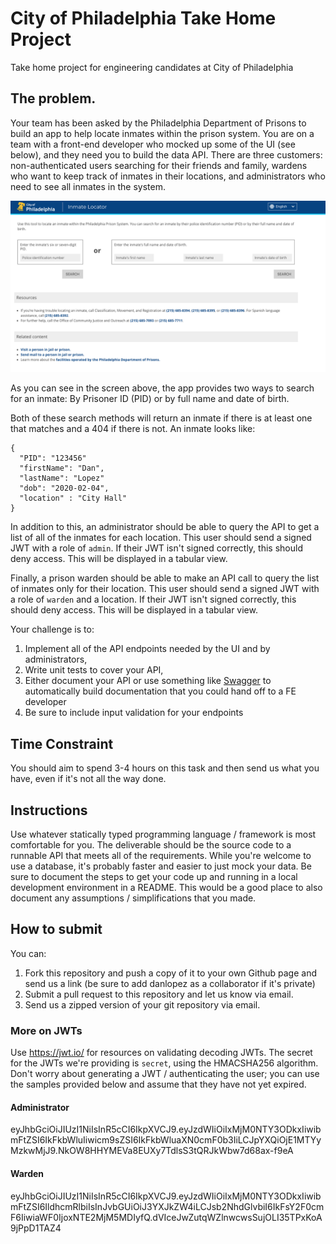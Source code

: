# City of Philadelphia Take Home Project

Take home project for engineering candidates at City of Philadelphia

## The problem. 

Your team has been asked by the Philadelphia Department of Prisons to build an app to help locate inmates within the prison system. You are on a team with a front-end developer who mocked up some of the UI (see below), and they need you to build the data API. There are three customers: non-authenticated users searching for their friends and family, wardens who want to keep track of inmates in their locations, and administrators who need to see all inmates in the system. 

![Inmate Locator UI](mock-ui.png)

As you can see in the screen above, the app provides two ways to search for an inmate: By Prisoner ID (PID) or by full name and date of birth. 

Both of these search methods will return an inmate if there is at least one that matches and a 404 if there is not. An inmate looks like: 

```
{
  "PID": "123456"
  "firstName": "Dan",
  "lastName": "Lopez"
  "dob": "2020-02-04",
  "location" : "City Hall"
}
```

In addition to this, an administrator should be able to query the API to get a list of all of the inmates for each location. This user should send a signed JWT with a role of `admin`. If their JWT isn't signed correctly, this should deny access. This will be displayed in a tabular view. 

Finally, a prison warden should be able to make an API call to query the list of inmates only for their location. This user should send a signed JWT with a role of `warden` and a location. If their JWT isn't signed correctly, this should deny access. This will be displayed in a tabular view. 

Your challenge is to: 
1. Implement all of the API endpoints needed by the UI and by administrators,
1. Write unit tests to cover your API, 
1. Either document your API or use something like [Swagger](https://swagger.io/) to automatically build documentation that you could hand off to a FE developer
1. Be sure to include input validation for your endpoints 

## Time Constraint
You should aim to spend 3-4 hours on this task and then send us what you have, even if it's not all the way done. 

## Instructions

Use whatever statically typed programming language / framework is most comfortable for you. The deliverable should be the source code to a runnable API that meets all of the requirements. While you're welcome to use a database, it's probably faster and easier to just mock your data. Be sure to document the steps to get your code up and running in a local development environment in a README. This would be a good place to also document any assumptions / simplifications that you made. 

## How to submit
You can: 

1. Fork this repository and push a copy of it to your own Github page and send us a link (be sure to add danlopez as a collaborator if it's private)
1. Submit a pull request to this repository and let us know via email.
1. Send us a zipped version of your git repository via email.


### More on JWTs
Use https://jwt.io/ for resources on validating decoding JWTs. The secret for the JWTs we're providing is `secret`, using the HMACSHA256 algorithm. Don't worry about generating a JWT / authenticating the user; you can use the samples provided below and assume that they have not yet expired. 

#### Administrator
eyJhbGciOiJIUzI1NiIsInR5cCI6IkpXVCJ9.eyJzdWIiOiIxMjM0NTY3ODkxIiwibmFtZSI6IkFkbWluIiwicm9sZSI6IkFkbWluaXN0cmF0b3IiLCJpYXQiOjE1MTYyMzkwMjJ9.NkOW8HHYMEVa8EUXy7TdlsS3tQRJkWbw7d68ax-f9eA

#### Warden
eyJhbGciOiJIUzI1NiIsInR5cCI6IkpXVCJ9.eyJzdWIiOiIxMjM0NTY3ODkxIiwibmFtZSI6IldhcmRlbiIsInJvbGUiOiJ3YXJkZW4iLCJsb2NhdGlvbiI6IkFsY2F0cmF6IiwiaWF0IjoxNTE2MjM5MDIyfQ.dVIceJwZutqWZlnwcwsSujOLI35TPxKoA9jPpD1TAZ4

